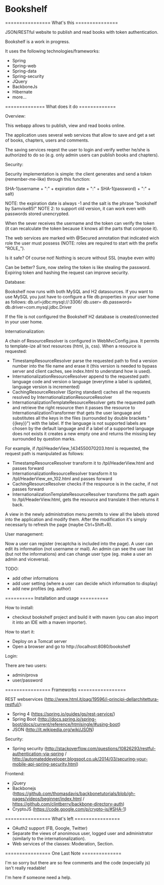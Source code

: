 # Bookshelf

================ What's this ===============

JSON/RESTful website to publish and read books with token authentication.

Bookshelf is a work in progress.

It uses the following technologies/frameworks:
- Spring
- Spring-web
- Spring-data
- Spring-security
- JQuery
- BackboneJs
- Hibernate
- more...

============== What does it do =============

Overview:

This webapp allows to publish, view and read books online.

The application uses several web services that allow to save and get a set of books, chapters, users and comments.

The saving services reqest the user to login and verify wether he/she is authorized to do so (e.g. only admin users can publish books and chapters).


Security:

Security implementation is simple: the client generates and send a token (remember-me-like) through this function:

  SHA-1(username + ":" + expiration date + ":" + SHA-1(password) + ":" + salt)

NOTE: the expiration date is always -1 and the salt is the phrase "bookshelf by Samvise85!"
NOTE 2: to support old version, it can work even with passwords stored unencrypted.

When the sever receives the username and the token can verify the token (it can recalculate the token because it knows all the parts that compose it).

The web services are marked with @Secured annotation that indicated wich role the user must possess (NOTE: roles are required to start with the prefix "ROLE_").

Is it safe? Of course not! Nothing is secure without SSL (maybe even with)

Can be better? Sure, now steling the token is like stealing the password. Expiring token and hashing the request can improve security.


Database:

Bookshelf now runs with both MySQL and H2 datasources.
If you want to use MySQL you just have to configure a file db.properties in your user home as follows:
db.url=jdbc:mysql://<your-ip>:3306/<database-name>
db.user=<username>
db.password=<password>
db.driver=com.mysql.jdbc.Driver

If the file is not configured the Bookshelf H2 database is created/connected in your user home.


Internationalization:

A chain of ResourceResolver is configured in WebMvcConfig.java. It permits to template-ize all text resources (html, js, css).
When a resource is requested:
- TimestampResourceResolver parse the requested path to find a version number into the file name and erase it (this version is needed to bypass server and client caches, see index.html to understand how is used).
- InternationalizationResourceResolver append to the requested path: language code and version o language (everytime a label is updated, language version is incremented)
- CachingResourceResolver (Spring standard) caches all the requests resolved by InternationalizationResourceResolver
- InternationalizationTemplateResourceResolver gets the requested path and retrieve the right resource then it passes the resource to InternationalizationTransformer that gets the user language and substitutes all the keys in the files (surrounded by double brackets "{{key}}") with the label. If the language is not supported labels are chosen by the default language and if a label of a supported language does not exists it creates a new empty one and returns the missing key surrounded by question marks.
 
For example, if /tpl/HeaderView_1434550070203.html is requested, the request path is manipulated as follows:
- TimestampResourceResolver transform it to /tpl/HeaderView.html and passes forward
- InternationalizationResourceResolver transform it to /tpl/HeaderView_en_102.html and passes forward
- CachingResourceResolver checks if the respource is in the cache, if not passes forward
- InternationalizationTemplateResourceResolver transforms the path again to /tpl/HeaderView.html, gets the resource and translate it then returns it back.

A view in the newly administration menu permits to view all the labels stored into the application and modify them. After the modification it's simply necessarly to refresh the page (maybe Ctrl+Shift+R).


User management:

Now a user can register (recaptcha is included into the page).
A user can edit its information (not username or mail).
An admin can see the user list (but not the informations) and can change user type (eg. make a user an admin and viceversa).

TODO:
- add other informations
- add user setting (where a user can decide which information to display)
- add new profiles (eg. author)

========== Installation and usage ==========

How to install:
- checkout bookshelf project and build it with maven (you can also import it into an IDE with a maven importer).

How to start it:
- Deploy on a Tomcat server
- Open a browser and go to http://localhost:8080/bookshelf

Login:

There are two users:
- admin/prova
- user/password

================ Frameworks =================

REST webservices (http://www.html.it/pag/19596/i-principi-dellarchitettura-restful/):
- Spring 4 (https://spring.io/guides/gs/rest-service/)
- Spring Boot (http://docs.spring.io/spring-boot/docs/current/reference/htmlsingle/#using-boot)
- JSON (http://it.wikipedia.org/wiki/JSON)

Security:
- Spring security (http://stackoverflow.com/questions/10826293/restful-authentication-via-spring / http://automateddeveloper.blogspot.co.uk/2014/03/securing-your-mobile-api-spring-security.html)

Frontend:
- jQuery
- Backbonejs (https://github.com/thomasdavis/backbonetutorials/blob/gh-pages/videos/beginner/index.html / https://github.com/clintberry/backbone-directory-auth)
- CryptoJS (https://code.google.com/p/crypto-js/#SHA-1)

================ What's left ================

- OAuth2 support (FB, Google, Twitter)
- Separate the views of anonimous user, logged user and administrator (similarly to the internationalization).
- Web services of the classes: Moderation, Section.

================ One Last Note ==============

I'm so sorry but there are so few comments and the code (expecially js) isn't really readable!

I'm here if someone need a help.